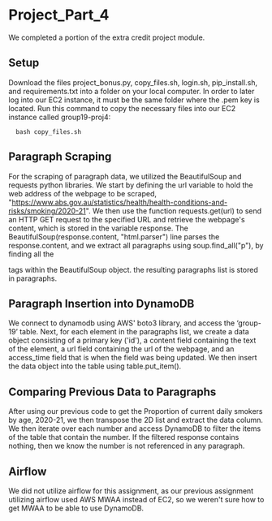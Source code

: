 # Project_Part_4

We completed a portion of the extra credit project module.

## Setup
Download the files project_bonus.py, copy_files.sh, login.sh, pip_install.sh, and requirements.txt into a folder on your local computer. In order to later log into our EC2 instance, it must be the same folder where the .pem key is located. Run this command to copy the necessary files into our EC2 instance called group19-proj4: 

      bash copy_files.sh
      
## Paragraph Scraping
  For the scraping of paragraph data, we utilized the BeautifulSoup and requests python libraries. We start by defining the url variable to hold the web address of the webpage to be scraped, "https://www.abs.gov.au/statistics/health/health-conditions-and-risks/smoking/2020-21".
We then use the function requests.get(url) to send an HTTP GET request to the specified URL and retrieve the webpage's content, which is stored in the variable response. The BeautifulSoup(response.content, "html.parser") line parses the response.content, and we extract all paragraphs using soup.find_all("p"), by finding all the <p> tags within the BeautifulSoup object. the resulting paragraphs list is stored in paragraphs. 

## Paragraph Insertion into DynamoDB
  We connect to dynamodb using AWS' boto3 library, and access the ‘group-19’ table. 
  Next, for each element in the paragraphs list, we create a data object consisting of a primary key ('id'), a content field containing the text of the element, a  url field containing the url of the webpage, and an access_time field that is when the field was being updated. We then insert the data object into the table using table.put_item().
  
## Comparing Previous Data to Paragraphs
  After using our previous code to get the Proportion of current daily smokers by age, 2020-21, we then transpose the 2D list and extract the data column. We then iterate over each number and access DynamoDB to filter the items of the table that contain the number. If the filtered response contains nothing, then we know the number is not referenced in any paragraph.
  
  
## Airflow
  We did not utilize airflow for this assignment, as our previous assignment utilizing airflow used AWS MWAA instead of EC2, so we weren't sure how to get MWAA to be able to use DynamoDB. 
  
  
  
  



